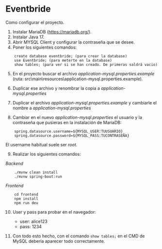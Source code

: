 # Eventbride

Como configurar el proyecto.

1. Instalar MariaDB (https://mariadb.org/).
2. Instalar Java 17.
3. Abrir MYSQL Client y configurar la contraseña que se desee.
4. Poner los siguientes comandos:
```
    create database eventbride; (para crear la database)
    use Eventbride; (para meterte en la database)
    show tables; (para ver si se han creado. De primeras saldrá vacio)
```

5. En el proyecto buscar el archivo *application-mysql.properties.example* (ruta: src\main\resources\application-mysql.properties.example).

6. Duplicar ese archivo y renombrar la copia a *application-mysql.properties*

7. Duplicar el archivo *application-mysql.properties.example* y cambiarle el nombre a *application-mysql.properties*
8. Cambiar en el nuevo *application-mysql.properties* el usuario y la contraseña que pusieras en la instalación de MariaDB:
```
    spring.datasource.username=${MYSQL_USER:TUUSUARIO}
    spring.datasource.password=${MYSQL_PASS:TUCONTRASEÑA}
```

El username habitual suele ser *root*.


9. Realizar los siguientes comandos:

*Backend*
```
    ./mvnw clean install
    ./mvnw spring-boot:run
```
*Frontend*
```
    cd frontend
    npm install
    npm run dev
```
10. User y pass para probar en el navegador:
    - user: alice123
    - pass: 1234

11. Con todo esto hecho, con el comando ```show tables;``` en el CMD de MySQL debería aparecer todo correctamente.
